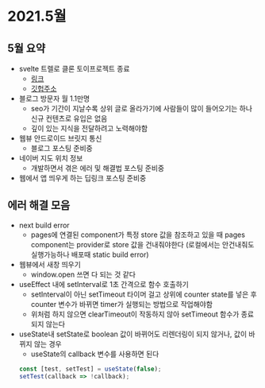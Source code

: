 # 2021.5월

## 5월 요약

- svelte 트렐로 클론 토이프로젝트 종료
  - [링크](https://svelte-trello.netlify.app/)
  - [깃헙주소](https://github.com/Kyounghwan01/svelte-trello-app)
- 블로그 방문자 월 1.1만명
  - seo가 기간이 지날수록 상위 글로 올라가기에 사람들이 많이 들어오기는 하나 신규 컨텐츠로 유입은 없음
  - 깊이 있는 지식을 전달하려고 노력해야함
- 웹뷰 안드로이드 브릿지 통신
  - 블로그 포스팅 준비중
- 네이버 지도 위치 정보
  - 개발하면서 겪은 에러 및 해결법 포스팅 준비중
- 웹에서 앱 띄우게 하는 딥링크 포스팅 준비중

## 에러 해결 모음

- next build error
  - pages에 연결된 component가 특정 store 값을 참조하고 있을 때 pages component는 provider로 store 값을 건내줘야한다 (로컬에서는 안건내줘도 실행가능하나 배포때 static build error)
- 웹뷰에서 새창 띄우기
  - window.open 쓰면 다 되는 것 같다
- useEffect 내에 setInterval로 1초 간격으로 함수 호출하기
  - setInterval이 아닌 setTimeout 타이머 걸고 상위에 counter state를 넣은 후 counter 변수가 바뀌면 timer가 실행되는 방법으로 작업해야함
  - 위처럼 하지 않으면 clearTimeout이 작동하지 않아 setTimeout 함수가 종료되지 않는다
- useState내 setState로 boolean 값이 바뀌어도 리렌더링이 되지 않거나, 값이 바뀌지 않는 경우
  - useState의 callback 변수를 사용하면 된다
  ```js
  const [test, setTest] = useState(false);
  setTest(callback => !callback);
  ```
